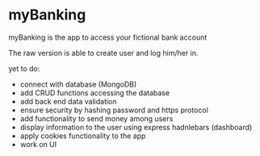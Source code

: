 # myBanking
myBanking is the app to access your fictional bank account

The raw version is able to create user and log him/her in.

yet to do:
- connect with database (MongoDB)
- add CRUD functions accessing the database
- add back end data validation
- ensure security by hashing password and https protocol
- add functionality to send money among users
- display information to the user using express hadnlebars (dashboard)
- apply cookies functionality to the app
- work on UI
